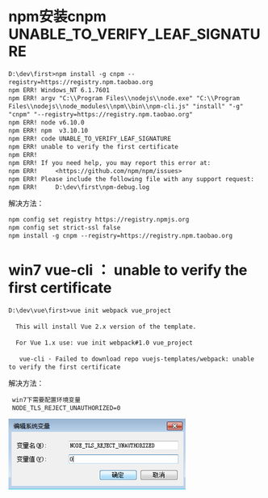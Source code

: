 
# npm安装cnpm  UNABLE_TO_VERIFY_LEAF_SIGNATURE

    D:\dev\first>npm install -g cnpm --registry=https://registry.npm.taobao.org
    npm ERR! Windows_NT 6.1.7601
    npm ERR! argv "C:\\Program Files\\nodejs\\node.exe" "C:\\Program Files\\nodejs\\node_modules\\npm\\bin\\npm-cli.js" "install" "-g" "cnpm" "--registry=https://registry.npm.taobao.org"
    npm ERR! node v6.10.0
    npm ERR! npm  v3.10.10
    npm ERR! code UNABLE_TO_VERIFY_LEAF_SIGNATURE
    npm ERR! unable to verify the first certificate
    npm ERR!
    npm ERR! If you need help, you may report this error at:
    npm ERR!     <https://github.com/npm/npm/issues>
    npm ERR! Please include the following file with any support request:
    npm ERR!     D:\dev\first\npm-debug.log

解决方法：

	npm config set registry https://registry.npmjs.org
	npm config set strict-ssl false
	npm install -g cnpm --registry=https://registry.npm.taobao.org


# win7 vue-cli ： unable to verify the first certificate

    D:\dev\vue\first>vue init webpack vue_project
    
      This will install Vue 2.x version of the template.
    
      For Vue 1.x use: vue init webpack#1.0 vue_project
    
       vue-cli · Failed to download repo vuejs-templates/webpack: unable to verify the first certificate
       
解决方法：
     
     win7下需要配置环境变量
     NODE_TLS_REJECT_UNAUTHORIZED=0
     
  ![Alt text](./blog/static/1486621265_1093042783.png)